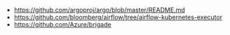 - https://github.com/argoproj/argo/blob/master/README.md
- https://github.com/bloomberg/airflow/tree/airflow-kubernetes-executor
- https://github.com/Azure/brigade
